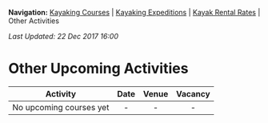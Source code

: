 **Navigation:** [Kayaking Courses](index) &#124; [Kayaking Expeditions](expedition) &#124; [Kayak Rental Rates](rental) &#124; Other Activities

_Last Updated: 22 Dec 2017 16:00_
# Other Upcoming Activities

Activity | Date | Venue | Vacancy
:---:|:---:|:---:|:---:
No upcoming courses yet|-|-|-

